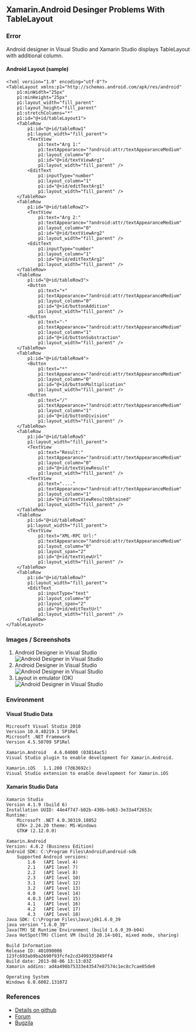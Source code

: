 ## Xamarin.Android Desinger Problems With TableLayout


### Error

Android designer in Visual Studio and Xamarin Studio displays TableLayout with
additional column.

#### Android Layout (sample)

	<?xml version="1.0" encoding="utf-8"?>
	<TableLayout xmlns:p1="http://schemas.android.com/apk/res/android"
		p1:minWidth="25px"
		p1:minHeight="25px"
		p1:layout_width="fill_parent"
		p1:layout_height="fill_parent"
		p1:stretchColumns="*"
		p1:id="@+id/tableLayout1">
		<TableRow
			p1:id="@+id/tableRow1"
			p1:layout_width="fill_parent">
			<TextView
				p1:text="Arg 1:"
				p1:textAppearance="?android:attr/textAppearanceMedium"
				p1:layout_column="0"
				p1:id="@+id/textViewArg1"
				p1:layout_width="fill_parent" />
			<EditText
				p1:inputType="number"
				p1:layout_column="1"
				p1:id="@+id/editTextArg1"
				p1:layout_width="fill_parent" />
		</TableRow>
		<TableRow
			p1:id="@+id/tableRow2">
			<TextView
				p1:text="Arg 2:"
				p1:textAppearance="?android:attr/textAppearanceMedium"
				p1:layout_column="0"
				p1:id="@+id/textViewArg2"
				p1:layout_width="fill_parent" />
			<EditText
				p1:inputType="number"
				p1:layout_column="1"
				p1:id="@+id/editTextArg2"
				p1:layout_width="fill_parent" />
		</TableRow>
		<TableRow
			p1:id="@+id/tableRow3">
			<Button
				p1:text="+"
				p1:textAppearance="?android:attr/textAppearanceMedium"
				p1:layout_column="0"
				p1:id="@+id/buttonAddition"
				p1:layout_width="fill_parent" />
			<Button
				p1:text="-"
				p1:textAppearance="?android:attr/textAppearanceMedium"
				p1:layout_column="1"
				p1:id="@+id/buttonSubstraction"
				p1:layout_width="fill_parent" />
		</TableRow>
		<TableRow
			p1:id="@+id/tableRow4">
			<Button
				p1:text="*"
				p1:textAppearance="?android:attr/textAppearanceMedium"
				p1:layout_column="0"
				p1:id="@+id/buttonMultiplication"
				p1:layout_width="fill_parent" />
			<Button
				p1:text="/"
				p1:textAppearance="?android:attr/textAppearanceMedium"
				p1:layout_column="1"
				p1:id="@+id/buttonDivision"
				p1:layout_width="fill_parent" />
		</TableRow>
		<TableRow
			p1:id="@+id/tableRow5"
			p1:layout_width="fill_parent">
			<TextView
				p1:text="Result:"
				p1:textAppearance="?android:attr/textAppearanceMedium"
				p1:layout_column="0"
				p1:id="@+id/textViewResult"
				p1:layout_width="fill_parent" />
			<TextView
				p1:text="...."
				p1:textAppearance="?android:attr/textAppearanceMedium"
				p1:layout_column="1"
				p1:id="@+id/textViewResultObtained"
				p1:layout_width="fill_parent" />
		</TableRow>
		<TableRow
			p1:id="@+id/tableRow6"
			p1:layout_width="fill_parent">
			<TextView
				p1:text="XML-RPC Url:"
				p1:textAppearance="?android:attr/textAppearanceMedium"
				p1:layout_column="0"
				p1:layout_span="2"
				p1:id="@+id/textViewUrl"
				p1:layout_width="fill_parent" />
		</TableRow>
		<TableRow
			p1:id="@+id/tableRow7"
			p1:layout_width="fill_parent">
			<EditText
				p1:inputType="text"
				p1:layout_column="0"
				p1:layout_span="2"
				p1:id="@+id/editTextUrl"
				p1:layout_width="fill_parent" />
		</TableRow>
	</TableLayout>

### Images / Screenshots 

1.	Android Designer in Visual Studio  
	![Android Designer in Visual Studio](https://github.com/moljac/Xamarin.Test.Toolz/tree/master/logs/2013-08-27-%5BXamarin.Android%20Designer%20problems%20with%20TableLayout%5D/screenshots/Xamarin.Android-Designer-TableLayout-VS-CropperCapture[43].png)
1.	Android Designer in Visual Studio  
	![Android Designer in Visual Studio](https://github.com/moljac/Xamarin.Test.Toolz/tree/master/logs/2013-08-27-%5BXamarin.Android%20Designer%20problems%20with%20TableLayout%5D/screenshots/Xamarin.Android-Designer-TableLayout--XS-CropperCapture[47].png)
1.	Layout in emulator (OK)  
	![Android Designer in Visual Studio](https://github.com/moljac/Xamarin.Test.Toolz/tree/master/logs/2013-08-27-%5BXamarin.Android%20Designer%20problems%20with%20TableLayout%5D/screenshots/Xamarin.Android-Designer-TableLayout-layout-emulator-CropperCapture[44].png)

### Environment ###

#### Visual Studio Data 

	Microsoft Visual Studio 2010
	Version 10.0.40219.1 SP1Rel
	Microsoft .NET Framework
	Version 4.5.50709 SP1Rel

	Xamarin.Android   4.6.04000 (03814ac5)
	Visual Studio plugin to enable development for Xamarin.Android.

	Xamarin.iOS   1.1.200 (7d63692c)
	Visual Studio extension to enable development for Xamarin.iOS

#### Xamarin Studio Data

	Xamarin Studio
	Version 4.1.9 (build 6)
	Installation UUID: 44e4f747-b02b-430b-bd63-3e33a4f2653c
	Runtime:
		Microsoft .NET 4.0.30319.18052
		GTK+ 2.24.20 theme: MS-Windows
		GTK# (2.12.0.0)

	Xamarin.Android
	Version: 4.8.2 (Business Edition)
	Android SDK: C:\Program Files\Android\android-sdk
		Supported Android versions:
			1.6   (API level 4)
			2.1   (API level 7)
			2.2   (API level 8)
			2.3   (API level 10)
			3.1   (API level 12)
			3.2   (API level 13)
			4.0   (API level 14)
			4.0.3 (API level 15)
			4.1   (API level 16)
			4.2   (API level 17)
			4.3   (API level 18)
	Java SDK: C:\Program Files\Java\jdk1.6.0_39
	java version "1.6.0_39"
	Java(TM) SE Runtime Environment (build 1.6.0_39-b04)
	Java HotSpot(TM) Client VM (build 20.14-b01, mixed mode, sharing)

	Build Information
	Release ID: 401090006
	123fc693ab9ba2690f93fcfe2cd3499335049ff4
	Build date: 2013-08-06 13:13:03Z
	Xamarin addins: ad4a498b75333e43547e87574c1ec8c7cae05de0

	Operating System
	Windows 6.0.6002.131072

	
### References 

* 	[Details on github](https://github.com/moljac/Xamarin.Test.Toolz/tree/master/logs/2013-08-27-%5BXamarin.Android%20Designer%20problems%20with%20TableLayout%5D)
* 	[Forum]()
*	[Bugzila]()
